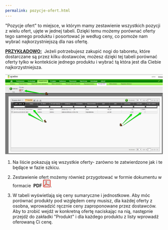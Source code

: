 ```yaml
---
permalink: pozycje-ofert.html
---
```

"Pozycje ofert" to miejsce, w którym mamy zestawienie wszystkich pozycji z wielu ofert, ujęte w jednej tabeli. Dzięki temu możemy porównać oferty tego samego produktu i posortować je według ceny, co&nbsp;pomoże nam wybrać najkorzystniejszą dla nas ofertę. 

<u style="font-weight:bold">
                        PRZYKŁADOWO:</u> &nbsp;Jeżeli potrzebujesz zakupić nogi do taboretu, które dostarczane są przez kilku dostawców, możesz dzięki tej tabeli porównać oferty tylko w kontekście jednego produktu i wybrać tą która jest dla Ciebie najkorzystniejsza.&nbsp;

 ![](/images/Zaopatrzenie-%20Pozycje%20ofert.png)
1. Na liście pokazują się wszystkie oferty- zarówno te zatwierdzone jak i te będące w fazie szkicu.&nbsp;

2. Zestawienie ofert możemy również przygotować w formie dokumentu w formacie&nbsp; **PDF&nbsp;**![](/images/PDF.png).

3. W tabeli wyświetlają się ceny sumaryczne i jednostkowe. Aby móc porównać produkty pod względem ceny musisz, dla każdej oferty z osobna, wprowadzić ręcznie ceny zaproponowane przez dostawców. Aby to zrobić wejdź w konkretną ofertę naciskając na nią, następnie przejdź do zakładki "Produkt" i dla każdego produktu z listy wprowadź oferowaną Ci cenę.&nbsp;

